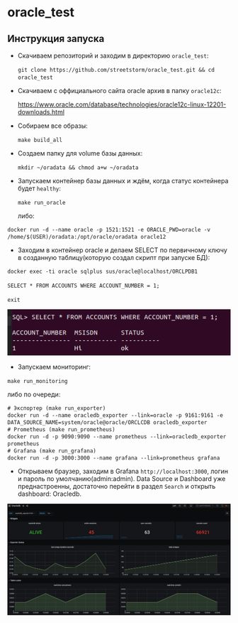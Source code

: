 # oracle_test

## Инструкция запуска

- Скачиваем репозиторий и заходим в директорию `oracle_test`:

  `git clone https://github.com/streetstorm/oracle_test.git && cd oracle_test`

- Скачиваем с оффициального сайта oracle архив в папку `oracle12c`:

  https://www.oracle.com/database/technologies/oracle12c-linux-12201-downloads.html

- Собираем все образы:

  `make build_all`

- Создаем папку для volume базы данных:

  `mkdir ~/oradata && chmod a+w ~/oradata`

- Запускаем контейнер базы данных и ждём, когда статус контейнера будет `healthy`:

  `make run_oracle`

  либо:

```shell
docker run -d --name oracle -p 1521:1521 -e ORACLE_PWD=oracle -v /home/$(USER)/oradata:/opt/oracle/oradata oracle12
```

- Заходим в контейнер oracle и делаем SELECT по первичному ключу в созданную таблицу(которую создал скрипт при запуске БД):

```shell
docker exec -ti oracle sqlplus sus/oracle@localhost/ORCLPDB1

SELECT * FROM ACCOUNTS WHERE ACCOUNT_NUMBER = 1;

exit
```

![alt tag](screen/select.png)​

- Запускаем мониторинг:

`make run_monitoring`

  либо по очереди:

```shell
# Экспортер (make run_exporter)
docker run -d --name oracledb_exporter --link=oracle -p 9161:9161 -e DATA_SOURCE_NAME=system/oracle@oracle/ORCLCDB oracledb_exporter
# Prometheus (make run_prometheus)
docker run -d -p 9090:9090 --name prometheus --link=oracledb_exporter prometheus
# Grafana (make run_grafana)
docker run -d -p 3000:3000 --name grafana --link=prometheus grafana
```

- Открываем браузер, заходим в Grafana `http://localhost:3000`, логин и пароль по умолчанию(admin:admin). Data Source и Dashboard уже преднастроенны, достаточно перейти в раздел `Search` и открыть dashboard: Oracledb.

![alt tag](screen/grafana2.png)​

